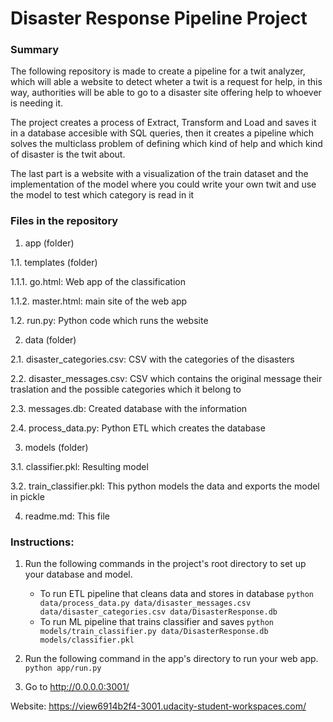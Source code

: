 # Disaster Response Pipeline Project

### Summary
The following repository is made to create a pipeline for a twit analyzer, which will able a website to detect wheter a twit is a request for help, in this way, authorities will be able to go to a disaster site offering help to whoever is needing it.

The project creates a process of Extract, Transform and Load and saves it in a database accesible with SQL queries, then it creates a pipeline which solves the multiclass problem of defining which kind of help and which kind of disaster is the twit about.

The last part is a website with a visualization of the train dataset and the implementation of the model where you could write your own twit and use the model to test which category is read in it

### Files in the repository
1. app (folder)

1.1. templates (folder)

1.1.1. go.html: Web app of the classification

1.1.2. master.html: main site of the web app

1.2. run.py: Python code which runs the website

2. data (folder)

2.1. disaster_categories.csv: CSV with the categories of the disasters

2.2. disaster_messages.csv: CSV which contains the original message their traslation and the possible categories which it belong to

2.3. messages.db: Created database with the information

2.4. process_data.py: Python ETL which creates the database

3. models (folder)

3.1. classifier.pkl: Resulting model

3.2. train_classifier.pkl: This python models the data and exports the model in pickle

4. readme.md: This file

### Instructions:
1. Run the following commands in the project's root directory to set up your database and model.

    - To run ETL pipeline that cleans data and stores in database
        `python data/process_data.py data/disaster_messages.csv data/disaster_categories.csv data/DisasterResponse.db`
    - To run ML pipeline that trains classifier and saves
        `python models/train_classifier.py data/DisasterResponse.db models/classifier.pkl`

2. Run the following command in the app's directory to run your web app.
    `python app/run.py`

3. Go to http://0.0.0.0:3001/

Website:
https://view6914b2f4-3001.udacity-student-workspaces.com/
